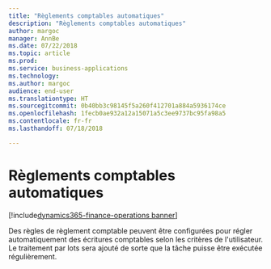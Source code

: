 ```yaml
---
title: "Règlements comptables automatiques"
description: "Règlements comptables automatiques"
author: margoc
manager: AnnBe
ms.date: 07/22/2018
ms.topic: article
ms.prod: 
ms.service: business-applications
ms.technology: 
ms.author: margoc
audience: end-user
ms.translationtype: HT
ms.sourcegitcommit: 0b40bb3c98145f5a260f412701a884a5936174ce
ms.openlocfilehash: 1fecb0ae932a12a15071a5c3ee9737bc95fa98a5
ms.contentlocale: fr-fr
ms.lasthandoff: 07/18/2018

---
```

#  <a name="automatic-ledger-settlements"></a>Règlements comptables automatiques

[!include[dynamics365-finance-operations banner](../includes/dynamics365-finance-operations.md)]



Des règles de règlement comptable peuvent être configurées pour régler automatiquement des écritures comptables selon les critères de l'utilisateur. Le traitement par lots sera ajouté de sorte que la tâche puisse être exécutée régulièrement.

